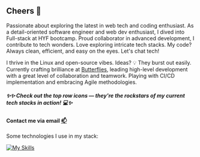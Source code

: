 ## Cheers 🥳

Passionate about exploring the latest in web tech and coding enthusiast. As a detail-oriented software engineer and web dev enthusiast, I dived into Full-stack at HYF bootcamp. Proud collaborator in advanced development, I contribute to tech wonders. Love exploring intricate tech stacks. My code? Always clean, efficient, and easy on the eyes. Let's chat tech!

I thrive in the Linux and open-source vibes. Ideas? 💡 They burst out easily. Currently crafting brilliance at [Butterflies](https://www.butterflies.dk/online-community/), leading high-level development with a great level of collaboration and teamwork. Playing with CI/CD implementation and embracing Agile methodologies.
##### ✨✨ Check out the top row icons — they're the rockstars of my current tech stacks in action! 💻✨

#### Contact me via email [📫](mailto:cygapb@gmail.com?subject=[GitHub]%20profile)

Some technologies I use in my stack:

[![My Skills](https://skillicons.dev/icons?i=javascript,react,nodejs,materialui,sequelize,expressjs,redux,postman,html,css,figma,mysql,vscode,linux,webpack,regex,github,firebase,heroku,discord&perline=5)](https://skillicons.dev)
<!--
**arya56/arya56** is a ✨ _special_ ✨ repository because its `README.md` (this file) appears on your GitHub profile.

Here are some ideas to get you started:

- 🔭 I’m currently working on ...
- 🌱 I’m currently learning ...
- 👯 I’m looking to collaborate on ...
- 🤔 I’m looking for help with ...
- 💬 Ask me about ...
- 📫 How to reach me: ...
- 😄 Pronouns: ...
- ⚡ Fun fact: ...
-->
